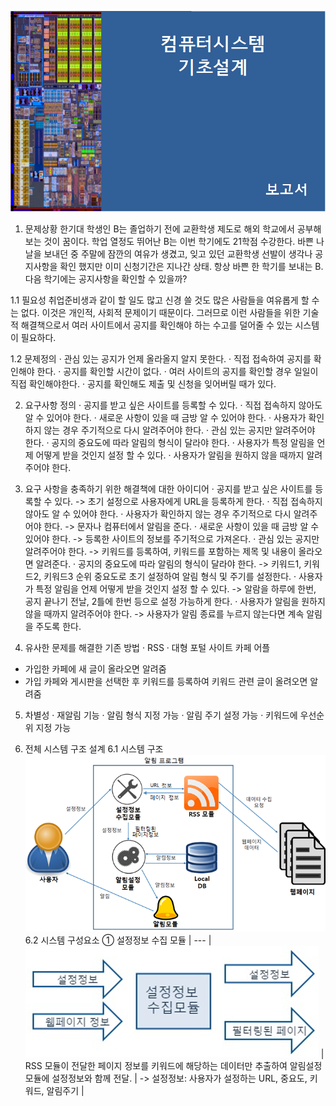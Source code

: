![](https://github.com/hswoo911/test/raw/master/cover.png)

1. 문제상황 
한기대 학생인 B는 졸업하기 전에 교환학생 제도로 해외 학교에서 공부해 보는 것이 꿈이다.  학업 열정도 뛰어난 B는 이번 학기에도 21학점 수강한다. 바쁜 나날을 보내던 중 주말에 잠깐의 여유가 생겼고, 잊고 있던 교환학생 선발이 생각나 공지사항을 확인 했지만 이미 신청기간은 지나간 상태.  항상 바쁜 한 학기를 보내는 B. 다음 학기에는 공지사항을 확인할 수 있을까?

 1.1 필요성
취업준비생과 같이 할 일도 많고 신경 쓸 것도 많은 사람들을 여유롭게 할 수는 없다. 이것은 개인적, 사회적 문제이기 때문이다. 그러므로 이런 사람들을 위한 기술적 해결책으로서  여러 사이트에서 공지를 확인해야 하는 수고를 덜어줄 수 있는 시스템이 필요하다.

 1.2 문제정의
· 관심 있는 공지가 언제 올라올지 알지 못한다.
· 직접 접속하여 공지를 확인해야 한다.
· 공지를 확인할 시간이 없다.
· 여러 사이트의 공지를 확인할 경우 일일이 직접 확인해야한다.
· 공지를 확인해도 제출 및 신청을 잊어버릴 때가 있다.

2. 요구사항 정의
· 공지를 받고 싶은 사이트를 등록할 수 있다.
· 직접 접속하지 않아도 알 수 있어야 한다.
· 새로운 사항이 있을 때 금방 알 수 있어야 한다.
· 사용자가 확인하지 않는 경우 주기적으로 다시 알려주어야 한다.
· 관심 있는 공지만 알려주어야 한다.
· 공지의 중요도에 따라 알림의 형식이 달라야 한다.
· 사용자가 특정 알림을 언제 어떻게 받을 것인지 설정 할 수 있다.
· 사용자가 알림을 원하지 않을 때까지 알려주어야 한다.

3. 요구 사항을 충족하기 위한 해결책에 대한 아이디어
· 공지를 받고 싶은 사이트를 등록할 수 있다.
 -> 초기 설정으로 사용자에게 URL을 등록하게 한다.
· 직접 접속하지 않아도 알 수 있어야 한다. 
· 사용자가 확인하지 않는 경우 주기적으로 다시 알려주어야 한다.
 -> 문자나 컴퓨터에서 알림을 준다.
· 새로운 사항이 있을 때 금방 알 수 있어야 한다.
 -> 등록한 사이트의 정보를 주기적으로 가져온다.
· 관심 있는 공지만 알려주어야 한다.
 -> 키워드를 등록하여, 키워드를 포함하는 제목 및 내용이 올라오면 알려준다.
· 공지의 중요도에 따라 알림의 형식이 달라야 한다.
 -> 키워드1, 키워드2, 키워드3 순위 중요도로 초기 설정하여 알림 형식 및 주기를 설정한다.
· 사용자가 특정 알림을 언제 어떻게 받을 것인지 설정 할 수 있다.
 -> 알람을 하루에 한번, 공지 끝나기 전날, 2틀에 한번 등으로 설정 가능하게 한다.
· 사용자가 알림을 원하지 않을 때까지 알려주어야 한다.
  -> 사용자가 알림 종료를 누르지 않는다면 계속 알림을 주도록 한다.
  
4. 유사한 문제를 해결한 기존 방법
· RSS
· 대형 포털 사이트 카페 어플
 - 가입한 카페에 새 글이 올라오면 알려줌
 - 가입 카페와 게시판을 선택한 후 키워드를 등록하여 키워드 관련 글이 올려오면 알려줌

5. 차별성
· 재알림 기능
· 알림 형식 지정 가능
· 알림 주기 설정 가능
· 키워드에 우선순위 지정 가능

6. 전체 시스템 구조 설계
6.1 시스템 구조
![](https://github.com/hswoo911/test/raw/master/SystemDesign.png)
6.2 시스템 구성요소
① 설정정보 수집 모듈 |
--- |
![](https://github.com/hswoo911/test/raw/master/configInfo_collector.png) |
RSS 모듈이 전달한 페이지 정보를 키워드에 해당하는 데이터만 추출하여 알림설정 모듈에 설정정보와 함께 전달.  |
-> 설정정보: 사용자가 설정하는 URL, 중요도, 키워드, 알림주기 |
